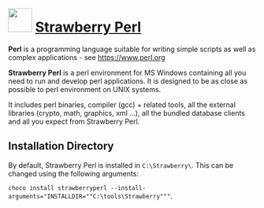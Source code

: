 # <img src="https://cdn.jsdelivr.net/gh/Thilas/chocolatey-packages@58d4825d117dae7fcf9100ba5d4fa0e4563ff7f7/strawberryperl/icon.png" width="48" height="48"/> [Strawberry Perl](https://chocolatey.org/packages/strawberryperl)

**Perl** is a programming language suitable for writing simple scripts as well as complex applications - see https://www.perl.org

**Strawberry Perl** is a perl environment for MS Windows containing all you need to run and develop perl applications. It is designed to be as close as possible to perl environment on UNIX systems.

It includes perl binaries, compiler (gcc) + related tools, all the external libraries (crypto, math, graphics, xml ...), all the bundled database clients and all you expect from Strawberry Perl.

## Installation Directory

By default, Strawberry Perl is installed in `C:\Strawberry\`. This can be changed using the following arguments:

`choco install strawberryperl --install-arguments="INSTALLDIR=""C:\tools\Strawberry"""`.
